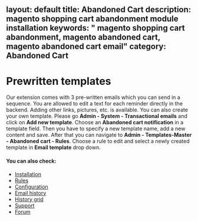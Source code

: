 layout: default
title: Abandoned Cart
description: magento shopping cart abandonment module installation
keywords: " magento shopping cart abandonment, magento abandoned cart, magento
abandoned cart email"
category: Abandoned Cart
---

# Prewritten templates

Our extension comes with 3 pre-written emails which you can send in a sequence. You are allowed to edit a text for each reminder directly in the backend. Adding other links, pictures, etc. is available. You can also create your own template. 
Please go **Admin - System - Transactional emails** and click on **Add new template**. Choose an **Abandoned cart notification** in a template field. Then you have to specify a new template name, add a new content and save. After that you can navigate to **Admin - Templates-Master - Abandoned cart - Rules**. Choose a rule to edit and select a newly created template in **Email template** drop down.

#### You can also check:

*   [Installation](../installation/)
*   [Rules](../rules/)
*	[Configuration](../configuration/)
*   [Email history](../email-history/)
*   [History grid](../history-grid/)
*   [Support](https://swissuplabs.com/contacts/)
*   [Forum](https://swissuplabs.com/magento-forum/)